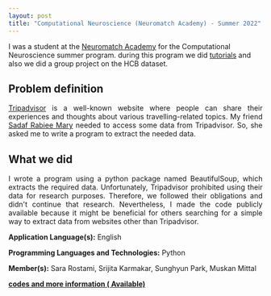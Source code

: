 ```yaml
---
layout: post
title: "Computational Neuroscience (Neuromatch Academy) - Summer 2022"
---
```


I was a student at the [Neuromatch Academy](https://academy.neuromatch.io/) for the Computational Neuroscience summer program. during this program we did [tutorials](https://compneuro.neuromatch.io/tutorials/intro.html) and also we did a group project on the HCB dataset.

## Problem definition
<p align="justify"><a href="https://www.tripadvisor.com/">Tripadvisor</a> is a well-known website where people can share their experiences and thoughts about various travelling-related topics. My friend <a href="https://scholar.google.com/citations?user=GqH9-rsAAAAJ&hl=en&oi=ao">Sadaf Rabiee Mary</a> needed to access some data from Tripadvisor. So, she asked me to write a program to extract the needed data.</p>


## What we did

<p align="justify">I wrote a program using a python package named BeautifulSoup, which extracts the required data. Unfortunately, Tripadvisor prohibited using their data for research purposes. Therefore, we followed their obligations and didn't continue that research. Nevertheless, I made the code publicly available because it might be beneficial for others searching for a simple way to extract data from websites other than Tripadvisor.</p>
  

**Application Language(s):** English

**Programming Languages and Technologies:** Python

**Member(s):** Sara Rostami, Srijita Karmakar, Sunghyun Park, Muskan Mittal

**[codes and more information ( Available)](#)**
